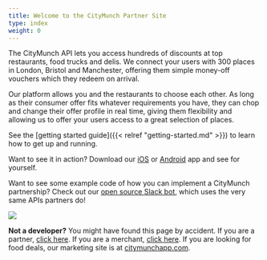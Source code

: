 ```yaml
---
title: Welcome to the CityMunch Partner Site
type: index
weight: 0
---
```


The CityMunch API lets you access hundreds of discounts at top restaurants, food trucks and delis. We connect your users with 300 places in London, Bristol and Manchester, offering them simple money-off vouchers which they redeem on arrival.

Our platform allows you and the restaurants to choose each other. As long as their consumer offer fits whatever requirements you have, they can chop and change their offer profile in real time, giving them flexibility and allowing us to offer your users access to a great selection of places.

See the [getting started guide]({{< relref "getting-started.md" >}}) to learn how to get up
and running.

Want to see it in action? Download our [iOS](https://itunes.apple.com/gb/app/citymunch/id1078980559) or [Android](https://play.google.com/store/apps/details?id=com.CityMunch.app) app and see for yourself.

Want to see some example code of how you can implement a CityMunch partnership? Check out our [open source Slack bot](https://github.com/citymunch/slack-bot), which uses the very same APIs partners do!

<img src="/images/consumer-mobile-apps.jpg" />

**Not a developer?** You might have found this page by accident.
If you are a partner, [click here](https://web.citymunchapp.com/login).
If you are a merchant, [click here](https://web.citymunchapp.com/login).
If you are looking for food deals, our marketing site is at [citymunchapp.com](http://citymunchapp.com/).
